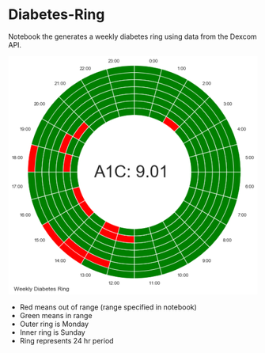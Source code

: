 # Diabetes-Ring
Notebook the generates a weekly diabetes ring using data from the Dexcom API.

![Diabetes Ring](images/DiabetesRing.png)

* Red means out of range (range specified in notebook)
* Green means in range
* Outer ring is Monday
* Inner ring is Sunday
* Ring represents 24 hr period
